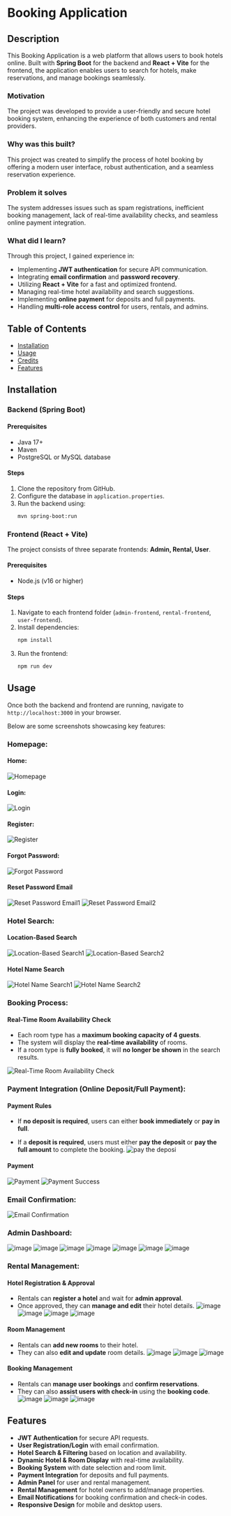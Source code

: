 # Booking Application

## Description
This Booking Application is a web platform that allows users to book hotels online. Built with **Spring Boot** for the backend and **React + Vite** for the frontend, the application enables users to search for hotels, make reservations, and manage bookings seamlessly.

### Motivation
The project was developed to provide a user-friendly and secure hotel booking system, enhancing the experience of both customers and rental providers.

### Why was this built?
This project was created to simplify the process of hotel booking by offering a modern user interface, robust authentication, and a seamless reservation experience.

### Problem it solves
The system addresses issues such as spam registrations, inefficient booking management, lack of real-time availability checks, and seamless online payment integration.

### What did I learn?
Through this project, I gained experience in:
- Implementing **JWT authentication** for secure API communication.
- Integrating **email confirmation** and **password recovery**.
- Utilizing **React + Vite** for a fast and optimized frontend.
- Managing real-time hotel availability and search suggestions.
- Implementing **online payment** for deposits and full payments.
- Handling **multi-role access control** for users, rentals, and admins.

## Table of Contents
- [Installation](#installation)
- [Usage](#usage)
- [Credits](#credits)
- [Features](#features)

## Installation

### Backend (Spring Boot)
#### Prerequisites
- Java 17+
- Maven
- PostgreSQL or MySQL database

#### Steps
1. Clone the repository from GitHub.
2. Configure the database in `application.properties`.
3. Run the backend using:
   ```sh
   mvn spring-boot:run
   ```

### Frontend (React + Vite)
The project consists of three separate frontends: **Admin, Rental, User**.

#### Prerequisites
- Node.js (v16 or higher)

#### Steps
1. Navigate to each frontend folder (`admin-frontend`, `rental-frontend`, `user-frontend`).
2. Install dependencies:
   ```sh
   npm install
   ```
3. Run the frontend:
   ```sh
   npm run dev
   ```

## Usage
Once both the backend and frontend are running, navigate to `http://localhost:3000` in your browser.

Below are some screenshots showcasing key features:

### Homepage:

#### Home:
![Homepage](https://github.com/user-attachments/assets/ff93ee46-9a0c-49c0-af9f-55e107c51b9e)
#### Login:
![Login](https://github.com/user-attachments/assets/e7fb170a-86f6-4533-9b0a-bd6d55d26d6b)
#### Register:
![Register](https://github.com/user-attachments/assets/032cfa94-9259-4fbe-97ed-e718ab9f7c11)
#### Forgot Password:
![Forgot Password](https://github.com/user-attachments/assets/32b33fc9-7ead-4e72-b7ff-fbe201971009)
#### Reset Password Email
![Reset Password Email1](https://github.com/user-attachments/assets/fc11131e-46ab-4bcf-9075-8450c6a88a46)
![Reset Password Email2](https://github.com/user-attachments/assets/a19f6dff-355e-4c0a-82b4-3b3ab311c94d)




### Hotel Search:
#### Location-Based Search
![Location-Based Search1](https://github.com/user-attachments/assets/bdbf259f-9d47-468f-9559-041173c91284)
![Location-Based Search2](https://github.com/user-attachments/assets/94c2677c-4823-4c65-a716-686c61c67e32)

#### Hotel Name Search
![Hotel Name Search1](https://github.com/user-attachments/assets/2c8fdd12-1351-4ee4-a0b5-81ef3b93df40)
![Hotel Name Search2](https://github.com/user-attachments/assets/135fa184-c080-4a87-b528-0bab8d219edd)






### Booking Process:
#### Real-Time Room Availability Check  
- Each room type has a **maximum booking capacity of 4 guests**.  
- The system will display the **real-time availability** of rooms.  
- If a room type is **fully booked**, it will **no longer be shown** in the search results.

![Real-Time Room Availability Check](https://github.com/user-attachments/assets/5bd96b22-3fd7-41a5-a6a2-e0e95e1f12f0)

### Payment Integration (Online Deposit/Full Payment):
#### Payment Rules  
- If **no deposit is required**, users can either **book immediately** or **pay in full**.


- If a **deposit is required**, users must either **pay the deposit** or **pay the full amount** to complete the booking.
![pay the deposi](https://github.com/user-attachments/assets/46830e26-2f36-4495-9ba5-ec6057ccfed7)



#### Payment
![Payment](https://github.com/user-attachments/assets/ed0a0ada-1249-49d5-954a-737290f36c9f)
![Payment Success](https://github.com/user-attachments/assets/2463b0a5-ea76-4172-8d61-b2e07b777180)




### Email Confirmation:

![Email Confirmation](https://github.com/user-attachments/assets/47e966ae-55d8-423e-809c-e9dab6ff0755)


### Admin Dashboard:

![image](https://github.com/user-attachments/assets/b42136e4-46dd-4206-bf82-297ba73ab005)
![image](https://github.com/user-attachments/assets/1735190e-4494-4506-8735-4e1f3d9860be)
![image](https://github.com/user-attachments/assets/14b193dd-32bf-4e06-8c4b-86f56487b89f)
![image](https://github.com/user-attachments/assets/488616b3-aede-4164-89e7-b44664212a2e)
![image](https://github.com/user-attachments/assets/90bf42f5-754a-47bc-b690-51e5a20bcd3b)
![image](https://github.com/user-attachments/assets/ce994a18-fe8b-44e2-a569-4071bbe2b0c5)
![image](https://github.com/user-attachments/assets/90b18015-c52c-4582-8305-7063ab6e92f2)





### Rental Management:

#### Hotel Registration & Approval  
- Rentals can **register a hotel** and wait for **admin approval**.  
- Once approved, they can **manage and edit** their hotel details.
![image](https://github.com/user-attachments/assets/ba5c00ef-3832-45ea-882f-cf52d70f2050)
![image](https://github.com/user-attachments/assets/e66df97e-ff58-4dc8-af25-07acc045939e)
![image](https://github.com/user-attachments/assets/64a7fb1a-9b39-4c0f-a8ec-6704b780a1cd)
![image](https://github.com/user-attachments/assets/6481e8dd-b84d-4378-ad31-f09215497b89)





#### Room Management  
- Rentals can **add new rooms** to their hotel.  
- They can also **edit and update** room details.
![image](https://github.com/user-attachments/assets/579832db-c774-4201-91ba-fd70971cf7c3)
![image](https://github.com/user-attachments/assets/3d02c320-db76-452e-94ac-f6ef631c5e37)
![image](https://github.com/user-attachments/assets/9ab1135e-eb80-4765-acd3-859bca403b19)




#### Booking Management  
- Rentals can **manage user bookings** and **confirm reservations**.  
- They can also **assist users with check-in** using the **booking code**.
![image](https://github.com/user-attachments/assets/d5ded13d-2591-43cb-8f7f-283276a1f7c8)
![image](https://github.com/user-attachments/assets/cc754f6a-b045-4bd9-83ac-b169f08c1aeb)
![image](https://github.com/user-attachments/assets/5d90c970-2924-4319-bf9f-b88e97dd9081)

## Features
- **JWT Authentication** for secure API requests.
- **User Registration/Login** with email confirmation.
- **Hotel Search & Filtering** based on location and availability.
- **Dynamic Hotel & Room Display** with real-time availability.
- **Booking System** with date selection and room limit.
- **Payment Integration** for deposits and full payments.
- **Admin Panel** for user and rental management.
- **Rental Management** for hotel owners to add/manage properties.
- **Email Notifications** for booking confirmation and check-in codes.
- **Responsive Design** for mobile and desktop users.

